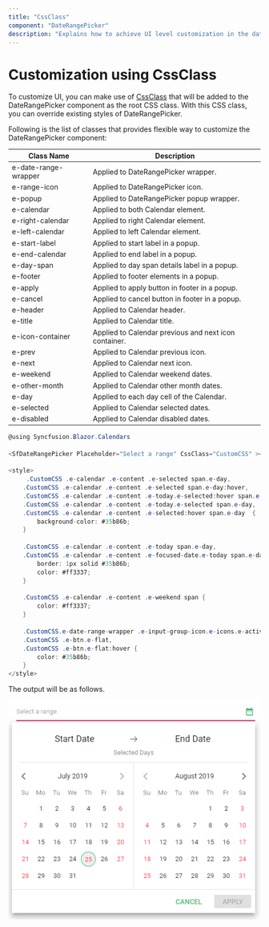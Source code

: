 ```yaml
---
title: "CssClass"
component: "DateRangePicker"
description: "Explains how to achieve UI level customization in the date range picker component using custom CSS styles and classes"
---
```


# Customization using CssClass

To customize UI, you can make use of [CssClass](https://help.syncfusion.com/cr/aspnetcore-blazor/Syncfusion.Blazor~Syncfusion.Blazor.Calendars.SfDateRangePicker~CssClass.html) that will be added to the DateRangePicker component as the root CSS class. With this CSS class, you can override existing styles of DateRangePicker.

Following is the list of classes that provides flexible way to customize the DateRangePicker component:

| **Class Name** | **Description** |
| --- | --- |
| e-date-range-wrapper | Applied to DateRangePicker wrapper. |
| e-range-icon | Applied to DateRangePicker icon. |
| e-popup | Applied to DateRangePicker popup wrapper.|
| e-calendar | Applied to both Calendar element. |
| e-right-calendar | Applied to right Calendar element. |
| e-left-calendar | Applied to left Calendar element. |
| e-start-label | Applied to start label in a popup. |
| e-end-calendar | Applied to end label in a popup. |
| e-day-span | Applied to day span details label in a popup. |
| e-footer | Applied to footer elements in a popup. |
| e-apply | Applied to apply button in footer in a popup. |
| e-cancel | Applied to cancel button in footer in a popup. |
| e-header | Applied to Calendar header.|
| e-title |Applied to Calendar title. |
| e-icon-container | Applied to Calendar previous and next icon container.|
| e-prev |  Applied to Calendar previous icon.|
| e-next | Applied to Calendar next icon.|
| e-weekend | Applied to Calendar weekend dates.|
| e-other-month |  Applied to Calendar other month dates.|
| e-day | Applied to each day cell of the Calendar.|
| e-selected | Applied to Calendar selected dates.|
| e-disabled | Applied to Calendar disabled dates.|

```csharp
@using Syncfusion.Blazor.Calendars

<SfDateRangePicker Placeholder="Select a range" CssClass="CustomCSS" ></SfDateRangePicker>

<style>
     .CustomCSS .e-calendar .e-content .e-selected span.e-day,
    .CustomCSS .e-calendar .e-content .e-selected span.e-day:hover,
    .CustomCSS .e-calendar .e-content .e-today.e-selected:hover span.e-day,
    .CustomCSS .e-calendar .e-content .e-today.e-selected span.e-day,
    .CustomCSS .e-calendar .e-content .e-selected:hover span.e-day  {
        background-color: #35b86b;
    }

    .CustomCSS .e-calendar .e-content .e-today span.e-day,
    .CustomCSS .e-calendar .e-content .e-focused-date.e-today span.e-day {
        border: 1px solid #35b86b;
        color: #ff3337;
    }

    .CustomCSS .e-calendar .e-content .e-weekend span {
        color: #ff3337;
    }

    .CustomCSS.e-date-range-wrapper .e-input-group-icon.e-icons.e-active,
    .CustomCSS .e-btn.e-flat,
    .CustomCSS .e-btn.e-flat:hover {
        color: #35b86b;
    }
</style>
```

The output will be as follows.

![DateRangePicker](../images/customization_cssclass.png)

